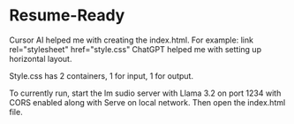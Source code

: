 
# Resume-Ready

Cursor AI helped me with creating the index.html. For example:
link rel="stylesheet" href="style.css"
ChatGPT helped me with setting up horizontal layout.

Style.css has 2 containers, 1 for input, 1 for output. 

To currently run, start the lm sudio server with Llama 3.2 on port 1234 with CORS enabled along with Serve on local network. Then open the index.html file.


>
